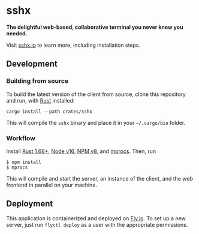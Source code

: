 # sshx

**The delightful web-based, collaborative terminal you never knew you needed.**

Visit [sshx.io](https://sshx.io) to learn more, including installation steps.

## Development

### Building from source

To build the latest version of the client from source, clone this repository and
run, with [Rust](https://rust-lang.com/) installed:

```
cargo install --path crates/sshx
```

This will compile the `sshx` binary and place it in your `~/.cargo/bin` folder.

### Workflow

Install [Rust 1.66+](https://www.rust-lang.org/),
[Node v16](https://nodejs.org/), [NPM v8](https://www.npmjs.com/), and
[mprocs](https://github.com/pvolok/mprocs). Then, run

```shell
$ npm install
$ mprocs
```

This will compile and start the server, an instance of the client, and the web
frontend in parallel on your machine.

## Deployment

This application is containerized and deployed on [Fly.io](https://fly.io/). To
set up a new server, just run `flyctl deploy` as a user with the appropriate
permissions.
